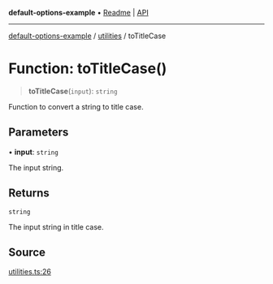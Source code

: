 **default-options-example** • [Readme](../../README.md) \| [API](../../modules.md)

***

[default-options-example](../../README.md) / [utilities](../README.md) / toTitleCase

# Function: toTitleCase()

> **toTitleCase**(`input`): `string`

Function to convert a string to title case.

## Parameters

• **input**: `string`

The input string.

## Returns

`string`

The input string in title case.

## Source

[utilities.ts:26](https://github.com/tgreyuk/typedoc-plugin-markdown-examples/blob/3728586/examples/01-typedoc-plugin-markdown/src/utilities.ts#L26)
